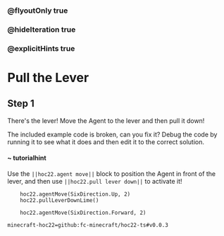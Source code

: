 ### @flyoutOnly true
### @hideIteration true
### @explicitHints true


# Pull the Lever

## Step 1
There's the lever! Move the Agent to the lever and then pull it down!

The included example code is broken, can you fix it? Debug the code by running it to see what it does and then edit it to the correct solution.

#### ~ tutorialhint 
Use the ``||hoc22.agent move||`` block to position the Agent in front of the lever, and then use ``||hoc22.pull lever down||`` to activate it!

```ghost
    hoc22.agentMove(SixDirection.Up, 2)
    hoc22.pullLeverDownLime()
```
```template
    hoc22.agentMove(SixDirection.Forward, 2)
```

```package
minecraft-hoc22=github:fc-minecraft/hoc22-ts#v0.0.3
```